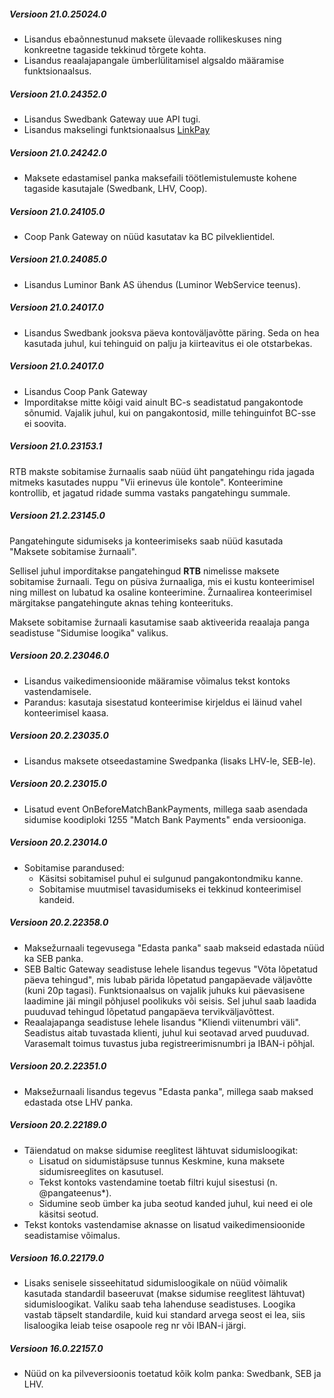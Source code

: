 ---
---
##### Versioon 21.0.25024.0
- Lisandus ebaõnnestunud maksete ülevaade rollikeskuses ning konkreetne tagaside tekkinud tõrgete kohta.
- Lisandus reaalajapangale ümberlülitamisel algsaldo määramise funktsionaalsus.

##### Versioon 21.0.24352.0
- Lisandus Swedbank Gateway uue API tugi.
- Lisandus makselingi funktsionaalsus [LinkPay](https://support.every-pay.com/et/merchant-support/linkpay-makselink/)

##### Versioon 21.0.24242.0
- Maksete edastamisel panka maksefaili töötlemistulemuste kohene tagaside kasutajale (Swedbank, LHV, Coop).

##### Versioon 21.0.24105.0
- Coop Pank Gateway on nüüd kasutatav ka BC pilveklientidel.

##### Versioon 21.0.24085.0
- Lisandus Luminor Bank AS ühendus (Luminor WebService teenus).

##### Versioon 21.0.24017.0
- Lisandus Swedbank jooksva päeva kontoväljavõtte päring. Seda on hea kasutada juhul, kui tehinguid on palju ja kiirteavitus ei ole otstarbekas.

##### Versioon 21.0.24017.0
- Lisandus Coop Pank Gateway
- Imporditakse mitte kõigi vaid ainult BC-s seadistatud pangakontode sõnumid. Vajalik juhul, kui on pangakontosid, mille tehinguinfot BC-sse ei soovita.

##### Versioon 21.0.23153.1
RTB makste sobitamise žurnaalis saab nüüd üht pangatehingu rida jagada mitmeks kasutades nuppu "Vii erinevus üle kontole". Konteerimine kontrollib, et jagatud ridade summa vastaks pangatehingu summale.

##### Versioon 21.2.23145.0
Pangatehingute sidumiseks ja konteerimiseks saab nüüd kasutada "Maksete sobitamise žurnaali".
 
Sellisel juhul imporditakse pangatehingud **RTB** nimelisse maksete sobitamise žurnaali. Tegu on püsiva žurnaaliga, mis ei kustu konteerimisel ning millest on lubatud ka osaline konteerimine. Žurnaalirea konteerimisel märgitakse pangatehingute aknas tehing konteerituks.

Maksete sobitamise žurnaali kasutamise saab aktiveerida reaalaja panga seadistuse "Sidumise loogika" valikus.  

##### Versioon 20.2.23046.0
- Lisandus vaikedimensioonide määramise võimalus tekst kontoks vastendamisele.
- Parandus: kasutaja sisestatud konteerimise kirjeldus ei läinud vahel konteerimisel kaasa.

##### Versioon 20.2.23035.0
- Lisandus maksete otseedastamine Swedpanka (lisaks LHV-le, SEB-le).

##### Versioon 20.2.23015.0
- Lisatud event OnBeforeMatchBankPayments, millega saab asendada sidumise koodiploki 1255 "Match Bank Payments" enda versiooniga.
  
##### Versioon 20.2.23014.0
- Sobitamise parandused:
  - Käsitsi sobitamisel puhul ei sulgunud pangakontondmiku kanne.
  - Sobitamise muutmisel tavasidumiseks ei tekkinud konteerimisel kandeid.
  
##### Versioon 20.2.22358.0
- Maksežurnaali tegevusega "Edasta panka" saab makseid edastada nüüd ka SEB panka.
- SEB Baltic Gateway seadistuse lehele lisandus tegevus "Võta lõpetatud päeva tehingud", mis lubab pärida lõpetatud pangapäevade väljavõtte (kuni 20p tagasi). Funktsionaalsus on vajalik juhuks kui päevasisene laadimine jäi mingil põhjusel poolikuks või seisis. Sel juhul saab laadida puuduvad tehingud lõpetatud pangapäeva tervikväljavõttest.
- Reaalajapanga seadistuse lehele lisandus "Kliendi viitenumbri väli". Seadistus aitab tuvastada klienti, juhul kui seotavad arved puuduvad. Varasemalt toimus tuvastus juba registreerimisnumbri ja IBAN-i põhjal.

##### Versioon 20.2.22351.0
- Maksežurnaali lisandus tegevus "Edasta panka", millega saab maksed edastada otse LHV panka.

##### Versioon 20.2.22189.0
- Täiendatud on makse sidumise reeglitest lähtuvat sidumisloogikat:
  - Lisatud on sidumistäpsuse tunnus Keskmine, kuna maksete sidumisreeglites on kasutusel.
  - Tekst kontoks vastendamine toetab filtri kujul sisestusi (n. @pangateenus*).
  - Sidumine seob ümber ka juba seotud kanded juhul, kui need ei ole käsitsi seotud.
- Tekst kontoks vastendamise aknasse on lisatud vaikedimensioonide seadistamise võimalus.

##### Versioon 16.0.22179.0
- Lisaks senisele sisseehitatud sidumisloogikale on nüüd võimalik kasutada standardil baseeruvat (makse sidumise reeglitest lähtuvat) sidumisloogikat. Valiku saab teha lahenduse seadistuses.  Loogika vastab täpselt standardile, kuid kui standard arvega seost ei lea, siis lisaloogika leiab teise osapoole reg nr või IBAN-i järgi.

##### Versioon 16.0.22157.0
- Nüüd on ka pilveversioonis toetatud kõik kolm panka: Swedbank, SEB ja LHV.


